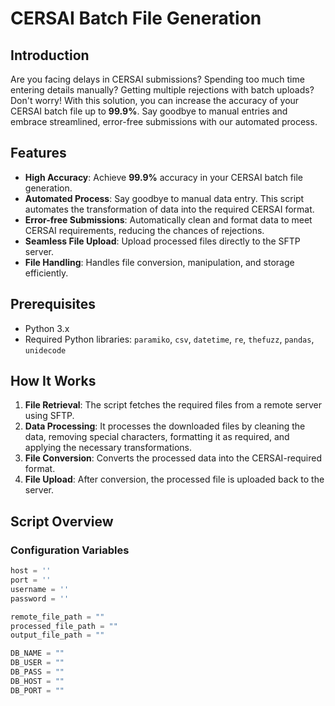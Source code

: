 # CERSAI Batch File Generation

## Introduction
Are you facing delays in CERSAI submissions? Spending too much time entering details manually? Getting multiple rejections with batch uploads? Don't worry! With this solution, you can increase the accuracy of your CERSAI batch file up to **99.9%**. Say goodbye to manual entries and embrace streamlined, error-free submissions with our automated process.

## Features
- **High Accuracy**: Achieve **99.9%** accuracy in your CERSAI batch file generation.
- **Automated Process**: Say goodbye to manual data entry. This script automates the transformation of data into the required CERSAI format.
- **Error-free Submissions**: Automatically clean and format data to meet CERSAI requirements, reducing the chances of rejections.
- **Seamless File Upload**: Upload processed files directly to the SFTP server.
- **File Handling**: Handles file conversion, manipulation, and storage efficiently.

## Prerequisites
- Python 3.x
- Required Python libraries: `paramiko`, `csv`, `datetime`, `re`, `thefuzz`, `pandas`, `unidecode`

## How It Works
1. **File Retrieval**: The script fetches the required files from a remote server using SFTP.
2. **Data Processing**: It processes the downloaded files by cleaning the data, removing special characters, formatting it as required, and applying the necessary transformations.
3. **File Conversion**: Converts the processed data into the CERSAI-required format.
4. **File Upload**: After conversion, the processed file is uploaded back to the server.

## Script Overview

### Configuration Variables
```python
host = '' 
port = ''
username = '' 
password = '' 

remote_file_path = "" 
processed_file_path = "" 
output_file_path = "" 

DB_NAME = "" 
DB_USER = "" 
DB_PASS = "" 
DB_HOST = "" 
DB_PORT = "" 

